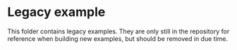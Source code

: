 # Legacy example

This folder contains legacy examples.
They are only still in the repository for reference when building new examples, but should be removed in due time. 